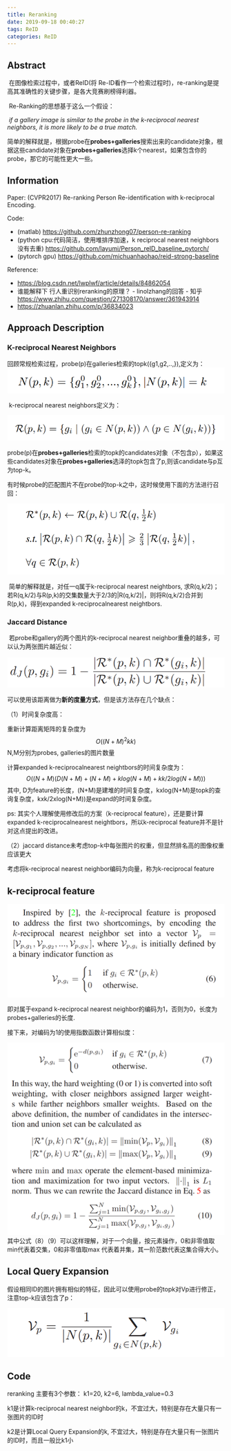 ```yaml
---
title: Reranking
date: 2019-09-18 00:40:27
tags: ReID
categories: ReID
---
```

## Abstract

​		在图像检索过程中，或者ReID(将 Re-ID看作一个检索过程时)，re-ranking是提高其准确性的关键步骤，是各大竞赛刷榜得利器。

​		Re-Ranking的思想基于这么一个假设：

​		*if a gallery image is similar to the probe in the k-reciprocal nearest neighbors, it is more likely to be a true match.*

​		简单的解释就是，根据probe在**probes+galleries**搜索出来的candidate对象，根据这些candidate对象在**probes+galleries**选择k个nearest，如果包含你的probe，那它的可能性更大一些。

## Information

Paper: (CVPR2017) Re-ranking Person Re-identification with k-reciprocal Encoding.

Code: 

- (matlab) https://github.com/zhunzhong07/person-re-ranking
- (python cpu:代码简洁，使用堆排序加速，k reciprocal nearest neighbors没有去重)  https://github.com/layumi/Person_reID_baseline_pytorch/
- (pytorch gpu) https://github.com/michuanhaohao/reid-strong-baseline

Reference:

- https://blog.csdn.net/lwplwf/article/details/84862054
- 谁能解释下 行人重识别reranking的原理？ - linolzhang的回答 - 知乎
  https://www.zhihu.com/question/271308170/answer/361943914
- https://zhuanlan.zhihu.com/p/36834023

## Approach Description

### K-reciprocal Nearest Neighbors

​	回顾常规检索过程，probe(p)在galleries检索的topk({g1,g2,..,}),定义为：![](Reranking/top-k.png)

​	k-reciprocal nearest neighbors定义为：

![](Reranking/k-reciprocal.png)

​	probe(p)在**probes+galleries**检索的topk的candidates对象（不包含p），如果这些candidates对象在**probes+galleries**选泽的topk包含了p,则该candidate与p互为top-k。

​	有时候probe的匹配图片不在probe的top-k之中，这时候使用下面的方法进行召回：

![](Reranking/k-reciprocal-expand.png)

​	简单的解释就是，对任一q属于k-reciprocal nearest neightbors, 求R(q,k/2)； 若R(q,k/2)与R(p,k)的交集数量大于2/3的|R(q,k/2)|，则将R(q,k/2)合并到R(p,k)，得到expanded k-reciprocalnearest neightbors.

### Jaccard Distance

​	若probe和gallery的两个图片的k-reciprocal nearest neighbor重叠的越多，可以认为两张图片越近似：

![](Reranking/Jaccard-distance.png)

​	可以使用该距离做为**新的度量方式**，但是该方法存在几个缺点：

（1）时间复杂度高：

重新计算距离矩阵的复杂度为
$$
O((N+M)^2kk)
$$
N,M分别为probes, galleries的图片数量

计算expanded k-reciprocalnearest neightbors的时间复杂度为：
$$
O((N+M)(D(N+M)+(N+M)+klog(N+M)+kk/2log(N+M)))
$$
其中, D为feature的长度，(N+M)是建堆的时间复杂度，kxlog(N+M)是topk的查询复杂度，kxk/2xlog(N+M))是expand的时间复杂度。

ps: 其实个人理解使用修改后的方案（k-reciprocal feature），还是要计算expanded k-reciprocalnearest neightbors，所以k-reciprocal feature并不是针对这点提出的改进。

（2）jaccard distance未考虑top-k中每张图片的权重，但显然排名高的图像权重应该更大

考虑将k-reciprocal nearest neighbor编码为向量，称为k-reciprocal feature

## k-reciprocal feature

![](Reranking/Vp.png)

即对属于expand k-reciprocal nearest neighbor的编码为1，否则为0，长度为probes+galleries的长度.

接下来，对编码为1的使用指数函数计算相似度：

![](Reranking/weight-V.png)
  其中公式（8）（9）可以这样理解，对于一个向量，按元素操作，0和非零值取min代表着交集，0和非零值取max 代表着并集，其一阶范数代表这集合得大小。

## Local Query Expansion

假设相同ID的图片拥有相似的特征，因此可以使用probe的topk对Vp进行修正，注意top-k应该包含了p：

![](Reranking/local-query-expansion.png)

## Code

reranking 主要有3个参数： k1=20, k2=6, lambda_value=0.3

k1是计算k-reciprocal nearest neighbor的k，不宜过大，特别是存在大量只有一张图片的ID时

k2是计算Local Query Expansion的k, 不宜过大，特别是存在大量只有一张图片的ID时，而且一般比k1小



